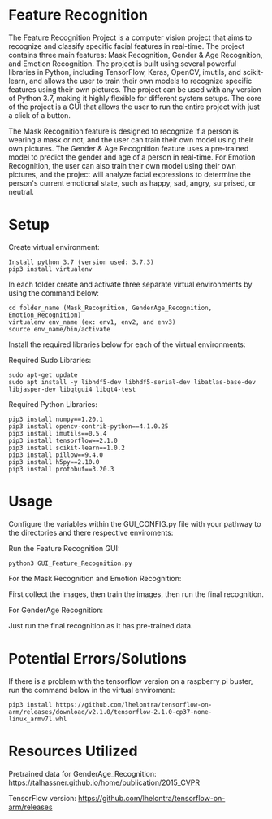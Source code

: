 # Feature Recognition

The Feature Recognition Project is a computer vision project that aims to recognize and classify specific facial features in real-time. The project contains three main features: Mask Recognition, Gender & Age Recognition, and Emotion Recognition. The project is built using several powerful libraries in Python, including TensorFlow, Keras, OpenCV, imutils, and scikit-learn, and allows the user to train their own models to recognize specific features using their own pictures. The project can be used with any version of Python 3.7, making it highly flexible for different system setups. The core of the project is a GUI that allows the user to run the entire project with just a click of a button.

The Mask Recognition feature is designed to recognize if a person is wearing a mask or not, and the user can train their own model using their own pictures. The Gender & Age Recognition feature uses a pre-trained model to predict the gender and age of a person in real-time. For Emotion Recognition, the user can also train their own model using their own pictures, and the project will analyze facial expressions to determine the person's current emotional state, such as happy, sad, angry, surprised, or neutral.


# Setup

Create virtual environment:
```
Install python 3.7 (version used: 3.7.3)
pip3 install virtualenv
```

In each folder create and activate three separate virtual environments by using the command below:

```
cd folder_name (Mask_Recognition, GenderAge_Recognition, Emotion_Recognition)
virtualenv env_name (ex: env1, env2, and env3)
source env_name/bin/activate
```

Install the required libraries below for each of the virtual environments:

Required Sudo Libraries:
```
sudo apt-get update
sudo apt install -y libhdf5-dev libhdf5-serial-dev libatlas-base-dev libjasper-dev libqtgui4 libqt4-test
```

Required Python Libraries:
```
pip3 install numpy==1.20.1 
pip3 install opencv-contrib-python==4.1.0.25
pip3 install imutils==0.5.4
pip3 install tensorflow==2.1.0
pip3 install scikit-learn==1.0.2
pip3 install pillow==9.4.0
pip3 install h5py==2.10.0
pip3 install protobuf==3.20.3
```

# Usage

Configure the variables within the GUI_CONFIG.py file with your pathway to the directories and there respective enviroments:

Run the Feature Recognition GUI:
```
python3 GUI_Feature_Recognition.py
```

For the Mask Recognition and Emotion Recognition:

First collect the images, then train the images, then run the final recognition. 

For GenderAge Recognition:

Just run the final recognition as it has pre-trained data.



# Potential Errors/Solutions

If there is a problem with the tensorflow version on a raspberry pi buster, run the command below in the virtual enviroment:

```
pip3 install https://github.com/lhelontra/tensorflow-on-arm/releases/download/v2.1.0/tensorflow-2.1.0-cp37-none-linux_armv7l.whl 
```

# Resources Utilized

Pretrained data for GenderAge_Recognition: 
https://talhassner.github.io/home/publication/2015_CVPR 

TensorFlow version:
https://github.com/lhelontra/tensorflow-on-arm/releases 
